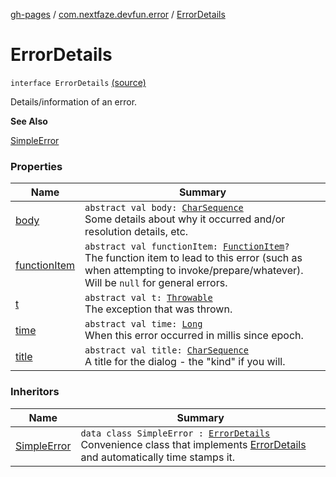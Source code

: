 [gh-pages](../../index.md) / [com.nextfaze.devfun.error](../index.md) / [ErrorDetails](./index.md)

# ErrorDetails

`interface ErrorDetails` [(source)](https://github.com/NextFaze/dev-fun/tree/master/devfun/src/main/java/com/nextfaze/devfun/error/Handler.kt#L20)

Details/information of an error.

**See Also**

[SimpleError](../-simple-error/index.md)

### Properties

| Name | Summary |
|---|---|
| [body](body.md) | `abstract val body: `[`CharSequence`](https://kotlinlang.org/api/latest/jvm/stdlib/kotlin/-char-sequence/index.html)<br>Some details about why it occurred and/or resolution details, etc. |
| [functionItem](function-item.md) | `abstract val functionItem: `[`FunctionItem`](../../com.nextfaze.devfun.core/-function-item/index.md)`?`<br>The function item to lead to this error (such as when attempting to invoke/prepare/whatever). Will be `null` for general errors. |
| [t](t.md) | `abstract val t: `[`Throwable`](https://kotlinlang.org/api/latest/jvm/stdlib/kotlin/-throwable/index.html)<br>The exception that was thrown. |
| [time](time.md) | `abstract val time: `[`Long`](https://kotlinlang.org/api/latest/jvm/stdlib/kotlin/-long/index.html)<br>When this error occurred in millis since epoch. |
| [title](title.md) | `abstract val title: `[`CharSequence`](https://kotlinlang.org/api/latest/jvm/stdlib/kotlin/-char-sequence/index.html)<br>A title for the dialog - the "kind" if you will. |

### Inheritors

| Name | Summary |
|---|---|
| [SimpleError](../-simple-error/index.md) | `data class SimpleError : `[`ErrorDetails`](./index.md)<br>Convenience class that implements [ErrorDetails](./index.md) and automatically time stamps it. |
